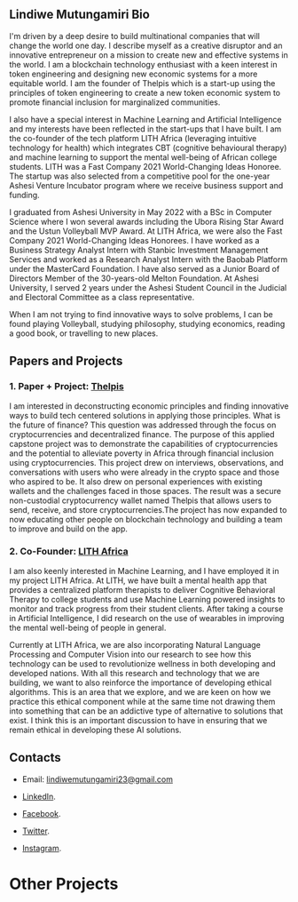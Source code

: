 ## Lindiwe Mutungamiri Bio

I'm driven by a deep desire to build multinational companies that will change the world one day. I describe myself as a creative disruptor and an innovative entrepreneur on a mission to create new and effective systems in the world. I am a blockchain technology enthusiast with a keen interest in token engineering and designing new economic systems for a more equitable world. I am the founder of Thelpis which is a start-up using the principles of token engineering to create a new token economic system to promote financial inclusion for marginalized communities. 

I also have a special interest in Machine Learning and Artificial Intelligence and my interests have been reflected in the start-ups that I have built. I am the co-founder of the tech platform LITH Africa (leveraging intuitive technology for health) which integrates CBT (cognitive behavioural therapy) and machine learning to support the mental well-being of African college students. LITH was a Fast Company 2021 World-Changing Ideas Honoree. The startup was also selected from a competitive pool for the one-year Ashesi Venture Incubator program where we receive business support and funding.

I graduated from Ashesi University in May 2022 with a BSc in Computer Science where I won several awards including the Ubora Rising Star Award and the Ustun Volleyball MVP Award. At LITH Africa, we were also the Fast Company 2021 World-Changing Ideas Honorees. I have worked as a Business Strategy Analyst Intern with Stanbic Investment Management Services and worked as a Research Analyst Intern with the Baobab Platform under the MasterCard Foundation. I have also served as a Junior Board of Directors Member of the 30-years-old Melton Foundation. At Ashesi University, I served 2 years under the Ashesi Student Council in the Judicial and Electoral Committee as a class representative.

When I am not trying to find innovative ways to solve problems, I can be found playing Volleyball, studying philosophy, studying economics, reading a good book, or travelling to new places.

## Papers and Projects

### 1. Paper + Project: [Thelpis](https://drive.google.com/file/d/1kKW6fKngCCOTCNYUm24Vk9r4iWDJiWc4/view?usp=sharing)

I am interested in deconstructing economic principles and finding innovative ways to build tech centered solutions in applying those principles. What is the future of finance? This question was addressed through the focus on cryptocurrencies and decentralized finance. The purpose of this applied capstone project was to demonstrate the capabilities of cryptocurrencies and the potential to alleviate poverty in Africa through financial inclusion using cryptocurrencies. This project drew on interviews, observations, and conversations with users who were already in the crypto space and those who aspired to be. It also drew on personal experiences with existing wallets and the challenges faced in those spaces. The result was a secure non-custodial cryptocurrency wallet named Thelpis that allows users to send, receive, and store cryptocurrencies.The project has now expanded to now educating other people on blockchain technology and building a team to improve and build on the app.

### 2. Co-Founder: [LITH Africa](https://www.lithafrica.com/)

I am also keenly interested in Machine Learning, and I have employed it in my project LITH Africa. At LITH, we have built a mental health app that provides a centralized platform therapists to deliver Cognitive Behavioral Therapy to college students and use Machine Learning powered insights to monitor and track progress from their student clients. After taking a course in Artificial Intelligence, I did research on the use of wearables in improving the mental well-being of people in general.

Currently at LITH Africa, we are also incorporating Natural Language Processing and Computer Vision into our research to see how this technology can be used to revolutionize wellness in both developing and developed nations. With all this research and technology that we are building, we want to also reinforce the importance of developing ethical algorithms. This is an area that we explore, and we are keen on how we practice this ethical component while at the same time not drawing them into something that can be an addictive type of alternative to solutions that exist. I think this is an important discussion to have in ensuring that we remain ethical in developing these AI solutions.

## Contacts

- Email: lindiwemutungamiri23@gmail.com

- [LinkedIn](https://www.linkedin.com/in/lindiwe-mutungamiri-26a20a172/).

- [Facebook](https://web.facebook.com/lindiwe.mutungamiri/).

- [Twitter](https://mobile.twitter.com/linlykah/).

- [Instagram](https://www.instagram.com/being_lindiwe/).

# Other Projects
